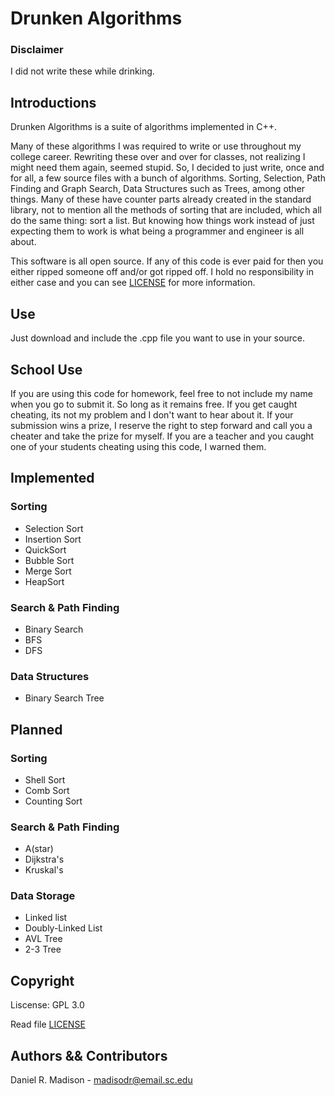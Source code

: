 # Drunken Algorithms
### Disclaimer
I did not write these while drinking.

## Introductions
Drunken Algorithms is a suite of algorithms implemented in C++. 

Many of these algorithms I was required to write or use throughout
my college career. Rewriting these over and over for classes, not
realizing I might need them again, seemed stupid. So, I decided to
just write, once and for all, a few source files with a bunch of
algorithms. Sorting, Selection, Path Finding and Graph Search, 
Data Structures such as Trees, among other things. Many of these
have counter parts already created in the standard library, not to
mention all the methods of sorting that are included, which all do
the same thing: sort a list. But knowing how things work instead 
of just expecting them to work is what being a programmer and 
engineer is all about.

This software is all open source. If any of this code is ever paid 
for then you either ripped someone off and/or got ripped off. I 
hold no responsibility in either case and you can see [LICENSE](LISCENSE)
for more information.

## Use
Just download and include the .cpp file you want to use in your source.

## School Use
If you are using this code for homework, feel free to not include my name
when you go to submit it. So long as it remains free. If you get caught
cheating, its not my problem and I don't want to hear about it. If your
submission wins a prize, I reserve the right to step forward and call you
a cheater and take the prize for myself. If you are a teacher and you
caught one of your students cheating using this code, I warned them.

## Implemented
### Sorting

+ Selection Sort
+ Insertion Sort
+ QuickSort
+ Bubble Sort
+ Merge Sort
+ HeapSort

### Search & Path Finding

+ Binary Search
+ BFS
+ DFS

### Data Structures

+ Binary Search Tree

## Planned
    
### Sorting

+ Shell Sort
+ Comb Sort
+ Counting Sort

### Search & Path Finding

+ A(star)
+ Dijkstra's
+ Kruskal's
    
### Data Storage

+ Linked list
+ Doubly-Linked List
+ AVL Tree
+ 2-3 Tree
    
## Copyright
Liscense: GPL 3.0

Read file [LICENSE](LICENSE)

## Authors && Contributors
Daniel R. Madison - madisodr@email.sc.edu
